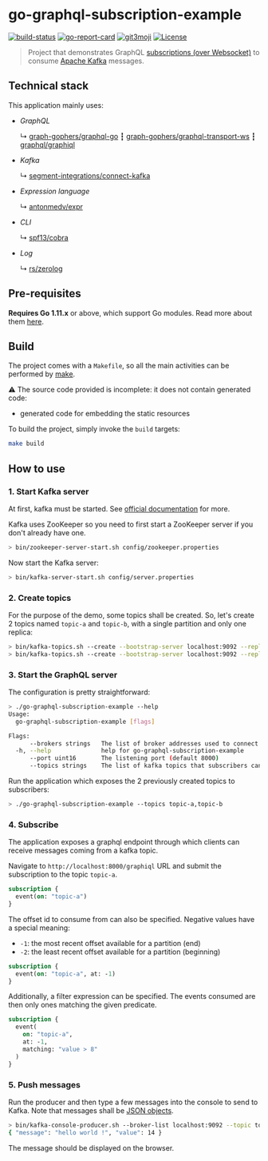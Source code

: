 go-graphql-subscription-example
===============================
    
[![build-status](https://img.shields.io/travis/ccamel/go-graphql-subscription-example.svg?logo=travis&style=flat-square)](https://travis-ci.org/ccamel/go-graphql-subscription-example) [![go-report-card](https://goreportcard.com/badge/github.com/ccamel/go-graphql-subscription-example)](https://goreportcard.com/report/github.com/ccamel/go-graphql-subscription-example)
[![git3moji](https://img.shields.io/badge/gitmoji-%20😜%20😍-FFDD67.svg?style=flat-square)](https://gitmoji.carloscuesta.me)
[![License](https://img.shields.io/github/license/ccamel/go-graphql-subscription-example.svg?style=flat-square)]( https://github.com/ccamel/go-graphql-subscription-example/blob/master/LICENSE)

> Project that demonstrates GraphQL [subscriptions (over Websocket)](https://github.com/apollographql/subscriptions-transport-ws/blob/v0.9.4/PROTOCOL.md) to consume [Apache Kafka](https://kafka.apache.org/) messages.    

## Technical stack    

This application mainly uses:    
    
* _GraphQL_
 
  ↳ [graph-gophers/graphql-go](https://github.com/graph-gophers/graphql-go) ┇ [graph-gophers/graphql-transport-ws](https://github.com/graph-gophers/graphql-transport-ws) ┇ [graphql/graphiql](https://github.com/graphql/graphiql)       

* _Kafka_
 
  ↳ [segment-integrations/connect-kafka](https://github.com/segment-integrations/connect-kafka)
  
* _Expression language_
 
  ↳ [antonmedv/expr](https://github.com/antonmedv/expr)
    
* _CLI_
 
  ↳ [spf13/cobra](https://github.com/spf13/cobra)  

* _Log_ 

  ↳ [rs/zerolog](https://github.com/rs/zerolog)  
  
## Pre-requisites
    
 **Requires Go 1.11.x** or above, which support Go modules. Read more about them [here](https://github.com/golang/go/wiki/Modules).    
    
## Build  
  
The project comes with a `Makefile`, so all the main activities can be performed by [make](https://www.gnu.org/software/make/).  
  
:warning: The source code provided is incomplete: it does not contain generated code:  
  
- generated code for embedding the static resources  
  
To build the project, simply invoke the `build` targets:  
  
```sh  
make build  
```

## How to use

### 1. Start Kafka server

At first, kafka must be started. See [official documentation](https://kafka.apache.org/quickstart) for more.

Kafka uses ZooKeeper so you need to first start a ZooKeeper server if you don't already have one.

```sh
> bin/zookeeper-server-start.sh config/zookeeper.properties
```  

Now start the Kafka server:

```sh
> bin/kafka-server-start.sh config/server.properties
```  

### 2. Create topics

For the purpose of the demo, some topics shall be created. So, let's create 2 topics named `topic-a` and `topic-b`,
with a single partition and only one replica:

```sh
> bin/kafka-topics.sh --create --bootstrap-server localhost:9092 --replication-factor 1 --partitions 1 --topic topic-a
> bin/kafka-topics.sh --create --bootstrap-server localhost:9092 --replication-factor 1 --partitions 1 --topic topic-b
```

### 3. Start the GraphQL server

The configuration is pretty straightforward:

```sh
> ./go-graphql-subscription-example --help
Usage:
  go-graphql-subscription-example [flags]

Flags:
      --brokers strings   The list of broker addresses used to connect to the kafka cluster (default [localhost:9092])
  -h, --help              help for go-graphql-subscription-example
      --port uint16       The listening port (default 8000)
      --topics strings    The list of kafka topics that subscribers can consume (default [foo])
```

Run the application which exposes the 2 previously created topics to subscribers: 

```sh
> ./go-graphql-subscription-example --topics topic-a,topic-b 
```

### 4. Subscribe

The application exposes a graphql endpoint through which clients can receive messages coming from a kafka topic.

Navigate to `http://localhost:8000/graphiql` URL and submit the subscription to the topic `topic-a`.

```graphql
subscription {
  event(on: "topic-a")
}
```

The offset id to consume from can also be specified. Negative values have a special meaning:
- `-1`: the most recent offset available for a partition (end)
- `-2`: the least recent offset available for a partition (beginning)

```graphql
subscription {
  event(on: "topic-a", at: -1)
}
```

Additionally, a filter expression can be specified. The events consumed are then only ones matching the given predicate.

```graphql
subscription {
  event(
    on: "topic-a",
    at: -1,
    matching: "value > 8"
  )
}
```

### 5. Push messages

Run the producer and then type a few messages into the console to send to Kafka. Note that messages shall be 
[JSON objects](https://www.json.org/).

```sh
> bin/kafka-console-producer.sh --broker-list localhost:9092 --topic topic-a
{ "message": "hello world !", "value": 14 }
``` 

The message should be displayed on the browser.
